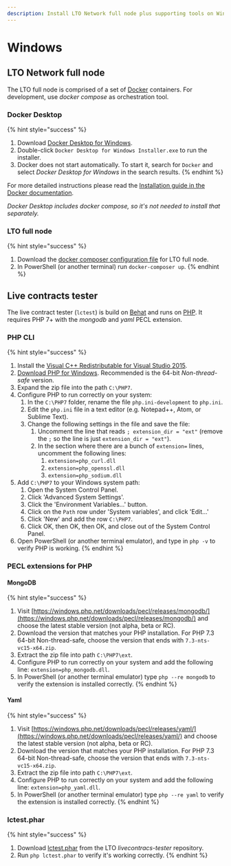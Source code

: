 ```yaml
---
description: Install LTO Network full node plus supporting tools on Windows 10.
---
```


# Windows

## LTO Network full node

The LTO full node is comprised of a set of [Docker](https://www.docker.com/) containers. For development, use _docker compose_ as orchestration tool.

### Docker Desktop

{% hint style="success" %}
1. Download [Docker Desktop for Windows](https://hub.docker.com/editions/community/docker-ce-desktop-windows).
2. Double-click `Docker Desktop for Windows Installer.exe` to run the installer.
3. Docker does not start automatically. To start it, search for `Docker` and select _Docker Desktop for Windows_ in the search results.
{% endhint %}

For more detailed instructions please read the [Installation guide in the Docker documentation](https://docs.docker.com/docker-for-windows/install/).

_Docker Desktop includes docker compose, so it's not needed to install that separately._

### LTO full node

{% hint style="success" %}
1. Download the [docker composer configuration file](https://raw.githubusercontent.com/legalthings/lto-deepdive/master/docker/dev/docker-compose.yml) for LTO full node.
2. In PowerShell \(or another terminal\) run `docker-composer up`.
{% endhint %}

## Live contracts tester

The live contract tester \(`lctest`\) is build on [Behat](http://behat.org/en/latest/) and runs on [PHP](https://php.net/). It requires PHP 7+ with the  _mongodb_ and _yaml_ PECL extension.

### PHP CLI

{% hint style="success" %}
1. Install the [Visual C++ Redistributable for Visual Studio 2015](http://www.microsoft.com/en-us/download/details.aspx?id=48145).
2. [Download PHP for Windows](https://windows.php.net/download/). Recommended is the 64-bit _Non-thread-safe_ version.
3. Expand the zip file into the path `C:\PHP7`.
4. Configure PHP to run correctly on your system:
   1. In the `C:\PHP7` folder, rename the file `php.ini-development` to `php.ini`.
   2. Edit the `php.ini` file in a text editor \(e.g. Notepad++, Atom, or Sublime Text\).
   3. Change the following settings in the file and save the file:
      1. Uncomment the line that reads `; extension_dir = "ext"` \(remove the `;` so the line is just `extension_dir = "ext"`\).
      2. In the section where there are a bunch of `extension=` lines, uncomment the following lines:
         1. `extension=php_curl.dll`
         2. `extension=php_openssl.dll`
         3. `extension=php_sodium.dll`
5. Add `C:\PHP7` to your Windows system path:
   1. Open the System Control Panel.
   2. Click 'Advanced System Settings'.
   3. Click the 'Environment Variables...' button.
   4. Click on the `Path` row under 'System variables', and click 'Edit...'
   5. Click 'New' and add the row `C:\PHP7`.
   6. Click OK, then OK, then OK, and close out of the System Control Panel.
6. Open PowerShell \(or another terminal emulator\), and type in `php -v` to verify PHP is working.
{% endhint %}

### PECL extensions for PHP

#### MongoDB

{% hint style="success" %}
1. Visit [https://windows.php.net/downloads/pecl/releases/mongodb/](https://windows.php.net/downloads/pecl/releases/mongodb/) and choose the latest stable version \(not alpha, beta or RC\).
2. Download the version that matches your PHP installation. For PHP 7.3 64-bit Non-thread-safe, choose the version that ends with `7.3-nts-vc15-x64.zip`.
3. Extract the zip file into path `C:\PHP7\ext`.
4. Configure PHP to run correctly on your system and add the following line: `extension=php_mongodb.dll`.
5. In PowerShell \(or another terminal emulator\) type `php --re mongodb` to verify the extension is installed correctly.
{% endhint %}

#### Yaml

{% hint style="success" %}
1. Visit [https://windows.php.net/downloads/pecl/releases/yaml/](https://windows.php.net/downloads/pecl/releases/yaml/) and choose the latest stable version \(not alpha, beta or RC\).
2. Download the version that matches your PHP installation. For PHP 7.3 64-bit Non-thread-safe, choose the version that ends with `7.3-nts-vc15-x64.zip`.
3. Extract the zip file into path `C:\PHP7\ext`.
4. Configure PHP to run correctly on your system and add the following line: `extension=php_yaml.dll`.
5. In PowerShell \(or another terminal emulator\) type `php --re yaml` to verify the extension is installed correctly.
{% endhint %}

### lctest.phar

{% hint style="success" %}
1. Download [lctest.phar](https://github.com/legalthings/livecontracts-tester/raw/master/lctest.phar) from the LTO _livecontracs-tester_ repository.
2. Run `php lctest.phar` to verify it's working correctly.
{% endhint %}



